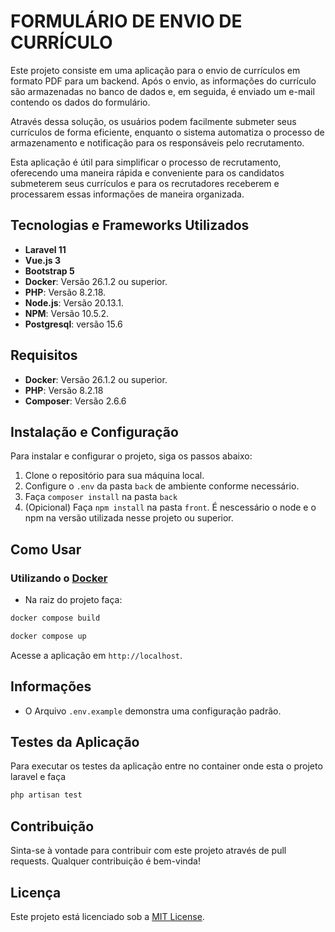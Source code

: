 # FORMULÁRIO DE ENVIO DE CURRÍCULO

Este projeto consiste em uma aplicação para o envio de currículos em formato PDF para um backend. Após o envio, as informações do currículo são armazenadas no banco de dados e, em seguida, é enviado um e-mail contendo os dados do formulário.

Através dessa solução, os usuários podem facilmente submeter seus currículos de forma eficiente, enquanto o sistema automatiza o processo de armazenamento e notificação para os responsáveis pelo recrutamento.

Esta aplicação é útil para simplificar o processo de recrutamento, oferecendo uma maneira rápida e conveniente para os candidatos submeterem seus currículos e para os recrutadores receberem e processarem essas informações de maneira organizada.



## Tecnologias e Frameworks Utilizados

- **Laravel 11**
- **Vue.js 3**
- **Bootstrap 5**
- **Docker**: Versão 26.1.2 ou superior.
- **PHP**: Versão 8.2.18.
- **Node.js**: Versão 20.13.1.
- **NPM**: Versão 10.5.2.
- **Postgresql**: versão 15.6

## Requisitos

- **Docker**: Versão 26.1.2 ou superior.
- **PHP**: Versão 8.2.18
- **Composer**: Versão 2.6.6

## Instalação e Configuração

Para instalar e configurar o projeto, siga os passos abaixo:

1. Clone o repositório para sua máquina local.
2. Configure o `.env` da pasta `back` de ambiente conforme necessário.
3. Faça `composer install` na pasta `back`
4. (Opicional) Faça `npm install` na pasta `front`. É nescessário o node e o npm na versão utilizada nesse projeto ou superior.

## Como Usar

### Utilizando o [Docker](https://docs.docker.com/engine/)

- Na raiz do projeto faça:

```bash
docker compose build
```

```bash
docker compose up
```

Acesse a aplicação em `http://localhost`.

## Informações

- O Arquivo `.env.example` demonstra uma configuração padrão.

## Testes da Aplicação

Para executar os testes da aplicação entre no container onde esta o projeto laravel e faça

```bash
php artisan test
```

## Contribuição

Sinta-se à vontade para contribuir com este projeto através de pull requests. Qualquer contribuição é bem-vinda!

## Licença

Este projeto está licenciado sob a [MIT License](LICENSE).